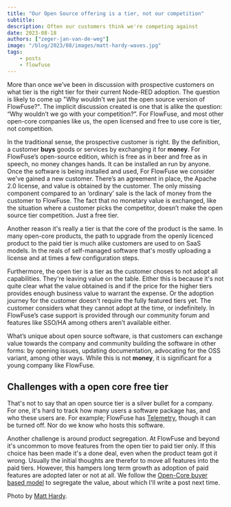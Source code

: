 ```yaml
---
title: "Our Open Source offering is a tier, not our competition"
subtitle: 
description: Often our customers think we're competing against 
date: 2023-08-18
authors: ["zeger-jan-van-de-weg"]
image: "/blog/2023/08/images/matt-hardy-waves.jpg"
tags:
    - posts
    - flowfuse
---
```


More than once we’ve been in discussion with prospective customers on what tier
is the right tier for their current Node-RED adoption. The question is likely to
come up "Why wouldn't we just the open source version of FlowFuse?". The
implicit discussion created is one that is alike the question:
“Why wouldn’t we go with your competition?”. For FlowFuse, and most other open-core
companies like us, the open licensed and free to use core is tier, not competition.

<!--more-->

In the traditional sense, the prospective customer is right. By the definition,
a customer **buys** goods or services by exchanging it for **money**. For 
FlowFuse’s open-source edition, which is free as in beer and free as in speech,
no money changes hands. It can be installed an run by anyone. Once the software
is being installed and used, For FlowFuse we consider we've gained a new customer.
There’s an agreement in place, the Apache 2.0 license, and value is obtained by
the customer. The only missing component compared to an ‘ordinary’ sale is the lack
of money from the customer to FlowFuse. The fact that no monetary value is exchanged,
like the situation where a customer picks the competitor, doesn’t make the open
source tier competition. Just a free tier.

Another reason it's really a tier is that the core of the product is the same. In
many open-core products, the path to upgrade from the openly licenced product to
the paid tier is much alike customers are used to on SaaS models. In the reals of
self-managed software that's mostly uploading a license and  at times a few configuration
steps.

Furthermore, the open tier is a tier as the customer choses to not adopt all
capabilities. They're leaving value on the table. Either this is because it's not
quite clear what the value obtained is and if the price for the higher tiers provides
enough business value to warrant the expense. Or the adoption journey for the
customer doesn't require the fully featured tiers yet.
The customer considers what they cannot adopt at the time, or indefinitely. In
FlowFuse’s case support is provided through our community forum and features
like SSO/HA among others aren’t available either. 

What’s unique about open source software, is that customers can exchange value
towards the company and community building the software in other forms: by
opening issues, updating documentation, advocating for the OSS variant, among
other ways. While this is not **money**, it is significant for a young company
like FlowFuse.

## Challenges with a open core free tier

That's not to say that an open source tier is a silver bullet for a company. For
one, it's hard to track how many users a software package has, and who these users
are. For example; FlowFuse has [Telemetry](/docs/admin/telemetry/#usage-telemetry),
though it can be turned off. Nor do we know who hosts this software.

Another challenge is around product segregation. At FlowFuse and beyond it's
uncommon to move features from the open tier to paid tier only. If this choice has
been made it's a done deal, even when the product team got it wrong. Usually the
initial thoughts are therefor to move all features into the paid tiers. However,
this hampers long term growth as adoption of paid features are adopted later or
not at all. We follow the
[Open-Core buyer based model](https://opencoreventures.com/blog/2023-01-open-core-standard-pricing-model)
to segregate the value, about which I'll write a post next time.

Photo by <a href="https://unsplash.com/@matthardy">Matt Hardy</a>.
